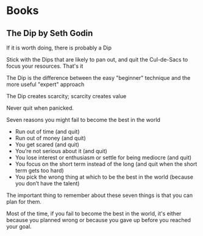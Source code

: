 # Books

## The Dip by Seth Godin

If it is worth doing, there is probably a Dip

Stick with the Dips that are likely to pan out, and quit the Cul-de-Sacs to focus your resources. That's it

The Dip is the difference between the easy "beginner" technique and the more useful "expert" approach

The Dip creates scarcity; scarcity creates value

Never quit when panicked.

Seven reasons you might fail to become the best in the world

- Run out of time (and quit)
- Run out of money (and quit)
- You get scared (and quit)
- You’re not serious about it (and quit)
- You lose interest or enthusiasm or settle for being mediocre (and quit)
- You focus on the short term instead of the long (and quit when the short term gets too hard)
- You pick the wrong thing at which to be the best in the world (because you don’t have the talent)

The important thing to remember about these seven things is that you can plan for them.

Most of the time, if you fail to become the best in the world, it's either because you planned wrong or because you gave up before you reached your goal.
